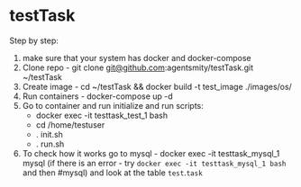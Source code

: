 # testTask
Step by step:
1. make sure that your system has docker and docker-compose
2. Clone repo - git clone git@github.com:agentsmity/testTask.git ~/testTask
3. Create image - cd ~/testTask && docker build -t test_image ./images/os/
4. Run containers - docker-compose up -d
5. Go to container and run initialize and run scripts:
    - docker exec -it testtask_test_1 bash
    - cd /home/testuser
    - . init.sh
    - . run.sh
6. To check how it works go to mysql - docker exec -it testtask_mysql_1 mysql (if there is an error - try `docker exec -it testtask_mysql_1 bash` and then #mysql) and look at the table `test`.`task`

